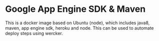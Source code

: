 # Google App Engine SDK & Maven

This is a docker image based on Ubuntu (node), which includes java8, maven, app engine sdk, heroku and node.
This can be used to automate deploy steps using wercker.